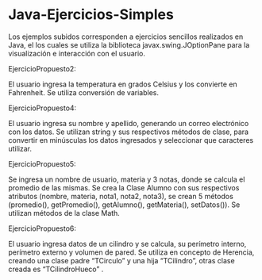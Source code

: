 # Java-Ejercicios-Simples

Los ejemplos subidos corresponden a ejercicios sencillos realizados en Java, el los cuales se utiliza la biblioteca javax.swing.JOptionPane para la visualización e interacción con el usuario.

EjercicioPropuesto2:

El usuario ingresa la temperatura en grados Celsius y los convierte en Fahrenheit.
Se utiliza conversión de variables.

EjercicioPropuesto4:

El usuario ingresa su nombre y apellido, generando un correo electrónico con los datos.
Se utilizan string y sus respectivos métodos de clase, para convertir en minúsculas los datos ingresados y seleccionar que caracteres utilizar.

EjercicioPropuesto5:

Se ingresa un nombre de usuario, materia y 3 notas, donde se calcula el promedio de las mismas.
Se crea la Clase Alumno con sus respectivos atributos (nombre, materia, nota1, nota2, nota3), se crean 5 métodos (promedio(), getPromedio(), getAlumno(), getMateria(), setDatos()). Se utilizan métodos de la clase Math.

EjercicioPropuesto6:

El usuario ingresa datos de un cilindro y se calcula, su perímetro interno, perímetro externo y volumen de pared.
Se utiliza en concepto de Herencia, creando una clase padre “TCirculo” y una hija “TCilindro”, otras clase creada es “TCilindroHueco” .
